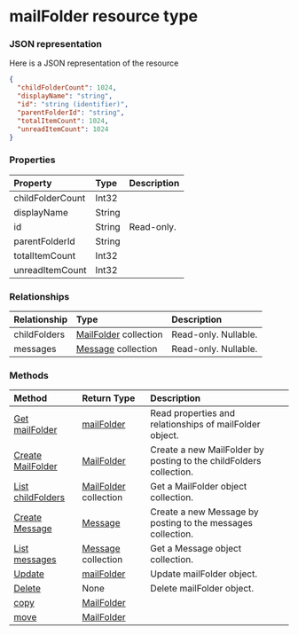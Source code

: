# mailFolder resource type



### JSON representation

Here is a JSON representation of the resource

<!-- {
  "blockType": "resource",
  "optionalProperties": [
    "childFolders",
    "messages"
  ],
  "@odata.type": "microsoft.graph.mailfolder"
}-->

```json
{
  "childFolderCount": 1024,
  "displayName": "string",
  "id": "string (identifier)",
  "parentFolderId": "string",
  "totalItemCount": 1024,
  "unreadItemCount": 1024
}

```
### Properties
| Property	   | Type	|Description|
|:---------------|:--------|:----------|
|childFolderCount|Int32||
|displayName|String||
|id|String| Read-only.|
|parentFolderId|String||
|totalItemCount|Int32||
|unreadItemCount|Int32||

### Relationships
| Relationship | Type	|Description|
|:---------------|:--------|:----------|
|childFolders|[MailFolder](mailfolder.md) collection| Read-only. Nullable.|
|messages|[Message](message.md) collection| Read-only. Nullable.|

### Methods

| Method		   | Return Type	|Description|
|:---------------|:--------|:----------|
|[Get mailFolder](../api/mailfolder_get.md) | [mailFolder](mailfolder.md) |Read properties and relationships of mailFolder object.|
|[Create MailFolder](../api/mailfolder_post_childfolders.md) |[MailFolder](mailfolder.md)| Create a new MailFolder by posting to the childFolders collection.|
|[List childFolders](../api/mailfolder_list_childfolders.md) |[MailFolder](mailfolder.md) collection| Get a MailFolder object collection.|
|[Create Message](../api/mailfolder_post_messages.md) |[Message](message.md)| Create a new Message by posting to the messages collection.|
|[List messages](../api/mailfolder_list_messages.md) |[Message](message.md) collection| Get a Message object collection.|
|[Update](../api/mailfolder_update.md) | [mailFolder](mailfolder.md)	|Update mailFolder object. |
|[Delete](../api/mailfolder_delete.md) | None |Delete mailFolder object. |
|[copy](../api/mailfolder_copy.md)|[MailFolder](mailfolder.md)||
|[move](../api/mailfolder_move.md)|[MailFolder](mailfolder.md)||

<!-- uuid: 8fcb5dbc-d5aa-4681-8e31-b001d5168d79
2015-10-25 14:57:30 UTC -->
<!-- {
  "type": "#page.annotation",
  "description": "mailFolder resource",
  "keywords": "",
  "section": "documentation",
  "tocPath": ""
}-->